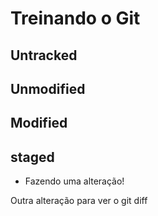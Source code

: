 # Treinando o Git

## Untracked

## Unmodified

## Modified

## staged

- Fazendo uma alteração!

Outra alteração para ver o git diff
